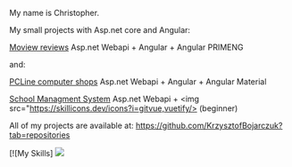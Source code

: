 My name is Christopher.

My small projects with Asp.net core and Angular:

 [Moview reviews](https://github.com/KrzysztofBojarczuk/movie-reviews) Asp.net Webapi + Angular + Angular PRIMENG

and:

 [PCLine computer shops](https://github.com/KrzysztofBojarczuk/PCLine-computer-shops) Asp.net Webapi + Angular + Angular Material 

 [School Managment System](https://github.com/KrzysztofBojarczuk/SchoolManagmentSystem) Asp.net Webapi +  <img src="https://skillicons.dev/icons?i=gitvue,vuetify/> (beginner)

All of my projects are available at: https://github.com/KrzysztofBojarczuk?tab=repositories

[![My Skills]
    <img src="https://skillicons.dev/icons?i=git,cs,Asp.net,angular,ts,visualstudio,vscode" />
